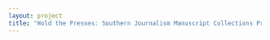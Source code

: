 ```yaml
--- 
layout: project 
title: "Hold the Presses: Southern Journalism Manuscript Collections Project" 
---
```



